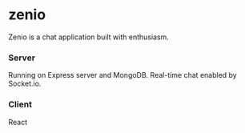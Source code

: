 # zenio
Zenio is a chat application built with enthusiasm.

### Server
Running on Express server and MongoDB. Real-time chat enabled by Socket.io.

### Client
React
